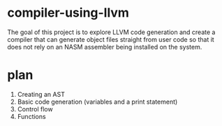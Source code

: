 # compiler-using-llvm
The goal of this project is to explore LLVM code generation and create a compiler that can generate object files straight from user code so that it does not rely on an NASM assembler being installed on the system.
# plan
1. Creating an AST
2. Basic code generation (variables and a print statement)
3. Control flow
4. Functions
